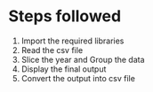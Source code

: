 # Steps followed
1. Import the required libraries
2. Read the csv file
3. Slice the year and Group the data
4. Display the final output
5. Convert the output into csv file 
